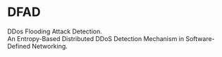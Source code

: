 # DFAD
DDos Flooding Attack Detection.  
An Entropy-Based Distributed DDoS Detection Mechanism in Software-Defined Networking.
